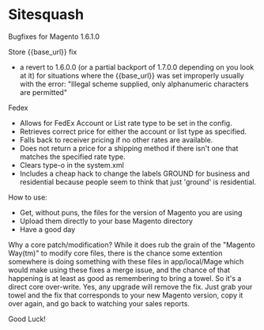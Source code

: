 Sitesquash
==========
Bugfixes for Magento 1.6.1.0

Store {{base_url}} fix
- a revert to 1.6.0.0 (or a partial backport of 1.7.0.0 depending on you look at it) for situations where the {{base_url}} was set improperly usually with the error: "Illegal scheme supplied, only alphanumeric characters are permitted"

Fedex 
- Allows for FedEx Account or List rate type to be set in the config.
- Retrieves correct price for either the account or list type as specified.
- Falls back to receiver pricing if no other rates are available.
- Does not return a price for a shipping method if there isn't one that matches the specified rate type.
- Clears type-o in the system.xml
- Includes a cheap hack to change the labels GROUND for business and residential because people seem to think that just 'ground' is residential.


How to use:
- Get, without puns, the files for the version of Magento you are using
- Upload them directly to your base Magento directory
- Have a good day

Why a core patch/modification?
While it does rub the grain of the "Magento Way(tm)" to modify core files, there is the chance some extention somewhere is doing something with these files in app/local/Mage which would make using these fixes a merge issue, and the chance of that happening is at least as good as remembering to bring a towel. So it's a direct core over-write. Yes, any upgrade will remove the fix. Just grab your towel and the fix that corresponds to your new Magento version, copy it over again, and go back to watching your sales reports.

Good Luck!
